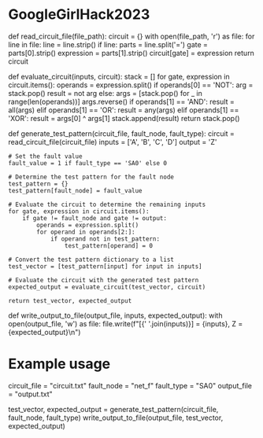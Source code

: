 # GoogleGirlHack2023
def read_circuit_file(file_path):
    circuit = {}
    with open(file_path, 'r') as file:
        for line in file:
            line = line.strip()
            if line:
                parts = line.split('=')
                gate = parts[0].strip()
                expression = parts[1].strip()
                circuit[gate] = expression
    return circuit

def evaluate_circuit(inputs, circuit):
    stack = []
    for gate, expression in circuit.items():
        operands = expression.split()
        if operands[0] == 'NOT':
            arg = stack.pop()
            result = not arg
        else:
            args = [stack.pop() for _ in range(len(operands))]
            args.reverse()
            if operands[1] == 'AND':
                result = all(args)
            elif operands[1] == 'OR':
                result = any(args)
            elif operands[1] == 'XOR':
                result = args[0] ^ args[1]
        stack.append(result)
    return stack.pop()

def generate_test_pattern(circuit_file, fault_node, fault_type):
    circuit = read_circuit_file(circuit_file)
    inputs = ['A', 'B', 'C', 'D']
    output = 'Z'
    
    # Set the fault value
    fault_value = 1 if fault_type == 'SA0' else 0
    
    # Determine the test pattern for the fault node
    test_pattern = {}
    test_pattern[fault_node] = fault_value
    
    # Evaluate the circuit to determine the remaining inputs
    for gate, expression in circuit.items():
        if gate != fault_node and gate != output:
            operands = expression.split()
            for operand in operands[2:]:
                if operand not in test_pattern:
                    test_pattern[operand] = 0
    
    # Convert the test pattern dictionary to a list
    test_vector = [test_pattern[input] for input in inputs]
    
    # Evaluate the circuit with the generated test pattern
    expected_output = evaluate_circuit(test_vector, circuit)
    
    return test_vector, expected_output

def write_output_to_file(output_file, inputs, expected_output):
    with open(output_file, 'w') as file:
        file.write(f"[{' '.join(inputs)}] = {inputs}, Z = {expected_output}\n")

# Example usage
circuit_file = "circuit.txt"
fault_node = "net_f"
fault_type = "SA0"
output_file = "output.txt"

test_vector, expected_output = generate_test_pattern(circuit_file, fault_node, fault_type)
write_output_to_file(output_file, test_vector, expected_output)
